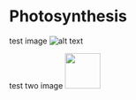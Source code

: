 # Photosynthesis

test image ![alt text](https://github.com/Zuiron/Photosynthesis/blob/master/src/main/resources/assets/photosynthesis/textures/item/blackberries.png?raw=true)

test two image <img src="https://github.com/Zuiron/Photosynthesis/blob/master/src/main/resources/assets/photosynthesis/textures/item/blackberries.png?raw=true" width="64" height="64">
